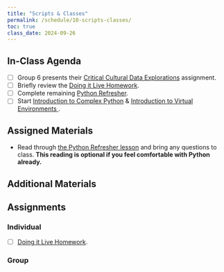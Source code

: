 ```yaml
---
title: "Scripts & Classes"
permalink: /schedule/10-scripts-classes/
toc: true
class_date: 2024-09-26
---
```


## In-Class Agenda

- [ ] Group 6 presents their [Critical Cultural Data Explorations]({{site.baseurl}}/critical-cultural-data-explorations/) assignment.
- [ ] Briefly review the [Doing it Live Homework]({{site.baseurl}}/materials/introducing-humanities-computing/08-intro-web#homework-doing-it-live).
- [ ] Complete remaining [Python Refresher]({{site.baseurl}}/materials/creating-curating-humanities-data/02-python-refresher-advanced).
- [ ] Start [Introduction to Complex Python]({{site.baseurl}}/materials/creating-curating-humanities-data/03-complex-python) & [Introduction to Virtual Environments ]({{site.baseurl}}/materials/creating-curating-humanities-data/04-virtual-environments).

## Assigned Materials

- Read through [the Python Refresher lesson]({{site.baseurl}}/materials/creating-curating-humanities-data/01-python-refresher-foundations) and bring any questions to class. **This reading is optional if you feel comfortable with Python already.**

## Additional Materials

## Assignments

### Individual

- [ ] [Doing it Live Homework]({{site.baseurl}}/materials/introducing-humanities-computing/08-intro-web#homework-doing-it-live).

### Group